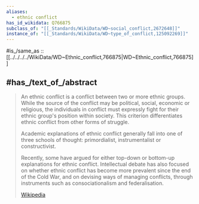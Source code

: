 ```yaml
---
aliases:
  - ethnic conflict
has_id_wikidata: Q766875
subclass_of: "[[_Standards/WikiData/WD~social_conflict,2672648]]"
instance_of: "[[_Standards/WikiData/WD~type_of_conflict,125092269]]"
---
```


#is_/same_as :: [[../../../../WikiData/WD~Ethnic_conflict,766875|WD~Ethnic_conflict,766875]] 

## #has_/text_of_/abstract 

> An ethnic conflict is a conflict between two or more ethnic groups.  
> While the source of the conflict may be political, social, economic or religious, 
> the individuals in conflict must expressly fight for their ethnic group's position within society. 
> This criterion differentiates ethnic conflict from other forms of struggle.
>
> Academic explanations of ethnic conflict generally fall into one of three schools of thought: 
> primordialist, instrumentalist or constructivist. 
> 
> Recently, some have argued for either top-down or bottom-up explanations for ethnic conflict. Intellectual debate has also focused on whether ethnic conflict has become more prevalent since the end of the Cold War, and on devising ways of managing conflicts, through instruments such as consociationalism and federalisation.
>
> [Wikipedia](https://en.wikipedia.org/wiki/Ethnic%20conflict) 
> 